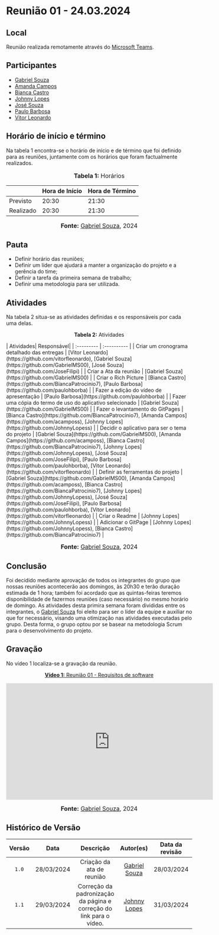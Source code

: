 # Reunião 01 - 24.03.2024

## Local

Reunião realizada remotamente através do [Microsoft Teams](https://www.microsoft.com/pt-br/microsoft-teams/free).

## Participantes

* [Gabriel Souza](https://github.com/GabrielMS00)
* [Amanda Campos](https://github.com/acamposs)
* [Bianca Castro](https://github.com/BiancaPatrocinio7)
* [Johnny Lopes](https://github.com/JohnnyLopess)
* [José Souza](https://github.com/JoseFilipi)
* [Paulo Barbosa](https://github.com/paulohborba)
* [Vitor Leonardo](https://github.com/vitorfleonardo)

## Horário de início e término

Na tabela 1 encontra-se o horário de início e de término que foi definido para as reuniões, juntamente com os horários que foram factualmente realizados.

<div align="center">
<font size="3"><p style="text-align: center"><b>Tabela 1:</b> Horários</p></font>

<table>
    <thead>
        <tr>
            <th></th>
            <th>Hora de Início</th>
            <th>Hora de Término</th>
        </tr>
    </thead>
    <tbody>
        <tr>
            <td>Previsto</td>
            <td>20:30</td>
            <td>21:30</td>
        </tr>
        <tr>
            <td>Realizado</td>
            <td>20:30</td>
            <td>21:30</td>
        </tr>
    </tbody>
</table>

<font size="3"><p style="text-align: center"><b>Fonte:</b> <a href="https://github.com/GabrielMS00">Gabriel Souza</a>, 2024</p></font>
</div>

## Pauta

* Definir horário das reuniões;
* Definir um líder que ajudará a manter a organização do projeto e a gerência do time;
* Definir a tarefa da primeira semana de trabalho;
* Definir uma metodologia para ser utilizada.

## Atividades

Na tabela 2 situa-se as atividades definidas e os responsáveis por cada uma delas.
<p align="center" > <strong> Tabela 2:</Strong> Atividades</font> <gitbr></p>
| Atividades| Responsável|
| :--------- | :---------- |
| Criar um cronograma detalhado das entregas | [Vitor Leonardo](https://github.com/vitorfleonardo), [Gabriel Souza](https://github.com/GabrielMS00), [José Souza](https://github.com/JoseFilipi) |
| Criar a Ata da reunião | [Gabriel Souza](https://github.com/GabrielMS00) |
| Criar o Rich Picture | [Bianca Castro](https://github.com/BiancaPatrocinio7), [Paulo Barbosa](https://github.com/paulohborba) |
| Fazer a edição do vídeo de apresentação | [Paulo Barbosa](https://github.com/paulohborba) |
| Fazer uma cópia do termo de uso do aplicativo selecionado | [Gabriel Souza](https://github.com/GabrielMS00) |
| Fazer o levantamento do GitPages | [Bianca Castro](https://github.com/BiancaPatrocinio7), [Amanda Campos](https://github.com/acamposs), [Johnny Lopes](https://github.com/JohnnyLopess) |
| Decidir o aplicativo para ser o tema do projeto | [Gabriel Souza](https://github.com/GabrielMS00), [Amanda Campos](https://github.com/acamposs), [Bianca Castro](https://github.com/BiancaPatrocinio7), [Johnny Lopes](https://github.com/JohnnyLopess), [José Souza](https://github.com/JoseFilipi), [Paulo Barbosa](https://github.com/paulohborba), [Vitor Leonardo](https://github.com/vitorfleonardo) | 
| Definir as ferramentas do projeto | [Gabriel Souza](https://github.com/GabrielMS00), [Amanda Campos](https://github.com/acamposs), [Bianca Castro](https://github.com/BiancaPatrocinio7), [Johnny Lopes](https://github.com/JohnnyLopess), [José Souza](https://github.com/JoseFilipi), [Paulo Barbosa](https://github.com/paulohborba), [Vitor Leonardo](https://github.com/vitorfleonardo) |
| Criar o Readme | [Johnny Lopes](https://github.com/JohnnyLopess) |
| Adicionar o GitPage | [Johnny Lopes](https://github.com/JohnnyLopess), [Bianca Castro](https://github.com/BiancaPatrocinio7) |


<font size="3"><p style="text-align: center"><b>Fonte:</b> [Gabriel Souza](https://github.com/GabrielMS00), 2024</p></font>


## Conclusão

Foi decidido mediante aprovação de todos os integrantes do grupo que nossas reuniões acontecerão aos domingos, às 20h30 e terão duração estimada de 1 hora; também foi acordado que as quintas-feiras teremos disponibilidade de fazermos reuniões (caso necessário)
no mesmo horário de domingo. As atividades desta primira semana foram divididas entre os integrantes, o  [Gabriel Souza](https://github.com/GabrielMS00) foi eleito para ser o líder da equipe e auxiliar no que for necessário, visando uma otimização nas atividades
executadas pelo grupo. Desta forma, o grupo optou por se basear na metodologia Scrum para o desenvolvimento do projeto. 

## Gravação

No vídeo 1 localiza-se a gravação da reunião.

<div align="center">
<p style="text-align: center"><a href="https://www.youtube.com/watch?v=618oDx017E4" target="blanket"><b>Vídeo 1:</b> Reunião 01 - Requisitos de software</a></p>

<iframe width="560" height="315" src="https://www.youtube.com/embed/618oDx017E4?si=04edTdDMMIlTiqKs" title="Reunião 1" frameborder="0" allow="accelerometer; autoplay; clipboard-write; encrypted-media; gyroscope; picture-in-picture; web-share" allowfullscreen></iframe>

<font size="3"><p style="text-align: center"><b>Fonte:</b> <a href="https://github.com/GabrielMS00">Gabriel Souza</a>, 2024</p></font>
</div >

## Histórico de Versão

| Versão | Data | Descrição | Autor(es) | Data da revisão | Revisor(es) |
| :--: | :--: | :--: | :--: | :--: | :--: |
| `1.0`  |28/03/2024| Criação da ata de reunião | [Gabriel Souza](https://github.com/GabrielMS00) | 28/03/2024 |[Johnny Lopes](https://github.com/JohnnyLopess)|
`1.1`  |29/03/2024| Correção da padronização da página e correção do link para o vídeo. | [Johnny Lopes](https://github.com/JohnnyLopess) | 31/03/2024 | [Amanda Campos](https://github.com/acamposs)|
